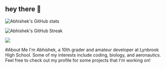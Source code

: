 ## hey there 👋

![Abhishek's GitHub stats](https://github-readme-stats.vercel.app/api?username=abhish127&theme=blueberry)

![Abhishek's GitHub Streak](https://github-readme-streak-stats.herokuapp.com/?theme=blueberry&user=abhish127)

![](https://komarev.com/ghpvc/?username=abhish127)

#About Me
I'm Abhishek, a 10th grader and amateur developer at Lynbrook High School. Some of my interests include coding, biology, and aeronautics. 
Feel free to check out my profile for some projects that I'm working on!


<!--
**abhish127/abhish127** is a ✨ _special_ ✨ repository because its `README.md` (this file) appears on your GitHub profile.

Here are some ideas to get you started:

- 🔭 I’m currently working on ...
- 🌱 I’m currently learning ...
- 👯 I’m looking to collaborate on ...
- 🤔 I’m looking for help with ...
- 💬 Ask me about ...
- 📫 How to reach me: ...
- 😄 Pronouns: ...
- ⚡ Fun fact: ...
-->
